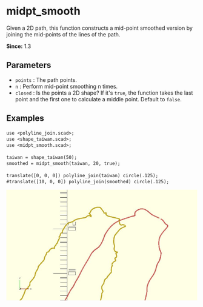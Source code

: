 # midpt_smooth

Given a 2D path, this function constructs a mid-point smoothed version by joining the mid-points of the lines of the path. 

**Since:** 1.3

## Parameters

- `points` : The path points.
- `n` : Perform mid-point smoothing n times.
- `closed` : Is the points a 2D shape? If it's `true`, the function takes the last point and the first one to calculate a middle point. Default to `false`.

## Examples

    use <polyline_join.scad>;
    use <shape_taiwan.scad>;
    use <midpt_smooth.scad>;

    taiwan = shape_taiwan(50);  
    smoothed = midpt_smooth(taiwan, 20, true);

    translate([0, 0, 0]) polyline_join(taiwan) circle(.125); 
    #translate([10, 0, 0]) polyline_join(smoothed) circle(.125);

![midpt_smooth](images/lib3x-midpt_smooth-1.JPG)